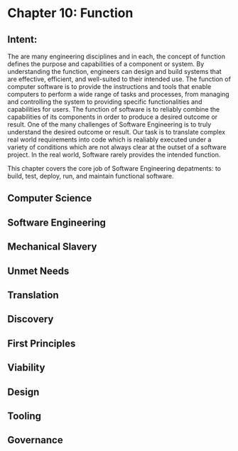 # Chapter 10: Function

## Intent:
The are many engineering disciplines and in each, the concept of function defines the purpose and capabilities of a component or system.  By understanding the function, engineers can design and build systems that are effective, efficient, and well-suited to their intended use.  The function of computer software is to provide the instructions and tools that enable computers to perform a wide range of tasks and processes, from managing and controlling the system to providing specific functionalities and capabilities for users.  The function of software is to reliably combine the capabilities of its components in order to produce a desired outcome or result.  One of the many challenges of Software Engineering is to truly understand the desired outcome or result.  Our task is to translate complex real world requirements into code which is realiably executed under a variety of conditions which are not always clear at the outset of a software project.  In the real world, Software rarely provides the intended function.

This chapter covers the core job of Software Engineering depatments: to build, test, deploy, run, and maintain functional software.

## Computer Science

## Software Engineering

## Mechanical Slavery

## Unmet Needs

## Translation

## Discovery

## First Principles

## Viability

## Design

## Tooling

## Governance
